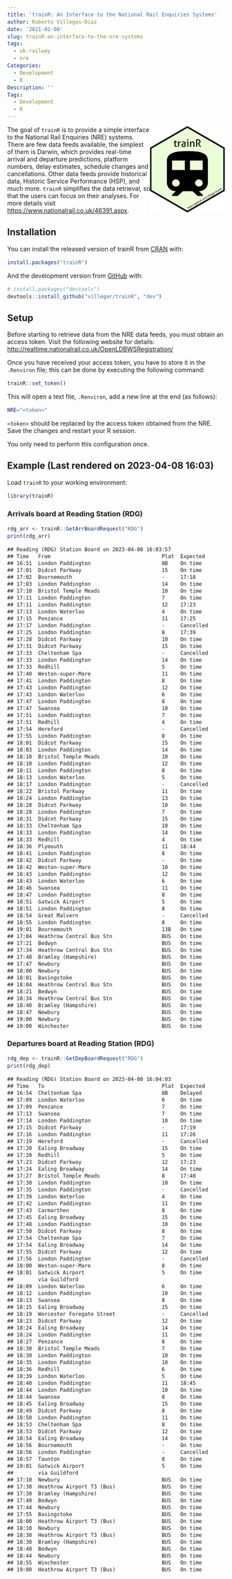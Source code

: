 ```yaml
---
title: 'trainR: An Interface to the National Rail Enquiries Systems'
author: Roberto Villegas-Diaz
date: '2021-02-08'
slug: trainR-an-interface-to-the-nre-systems
tags:
  - uk-railway
  - nre
Categories:
  - Development
  - R
Description: ''
Tags:
  - Development
  - R
---
```


<img src="https://raw.githubusercontent.com/villegar/trainR/main/inst/images/logo.png" alt="logo" align="right" height=200px/>

The goal of `trainR` is to provide a simple interface to the 
National Rail Enquiries (NRE) systems. There are few data feeds 
available, the simplest of them is Darwin, which provides real-time 
arrival and departure predictions, platform numbers, delay estimates, 
schedule changes and cancellations. Other data feeds provide historical 
data, Historic Service Performance (HSP), and much more. `trainR` 
simplifies the data retrieval, so that the users can focus on their 
analyses. For more details visit 
https://www.nationalrail.co.uk/46391.aspx.

## Installation

You can install the released version of trainR from [CRAN](https://CRAN.R-project.org) with:

``` r
install.packages("trainR")
```

And the development version from [GitHub](https://github.com/) with:

``` r
# install.packages("devtools")
devtools::install_github("villegar/trainR", "dev")
```

## Setup
Before starting to retrieve data from the NRE data feeds, you must obtain an access token. 
Visit the following website for details: http://realtime.nationalrail.co.uk/OpenLDBWSRegistration/

Once you have received your access token, you have to store it in the `.Renviron` file; this can be 
done by executing the following command:


```r
trainR::set_token()
```

This will open a text file, `.Renviron`, add a new line at the end (as follows):

```bash
NRE="<token>"
```

`<token>` should be replaced by the access token obtained from the NRE. Save the changes and restart 
your R session.

You only need to perform this configuration once.

## Example (Last rendered on 2023-04-08 16:03)

Load `trainR` to your working environment:

```r
library(trainR)
```

### Arrivals board at Reading Station (RDG)


```r
rdg_arr <- trainR::GetArrBoardRequest("RDG")
print(rdg_arr)
```

```
## Reading (RDG) Station Board on 2023-04-08 16:03:57
## Time   From                                    Plat  Expected
## 16:51  London Paddington                       8B    On time
## 17:01  Didcot Parkway                          15    On time
## 17:02  Bournemouth                             -     17:18
## 17:03  London Paddington                       14    On time
## 17:10  Bristol Temple Meads                    10    On time
## 17:11  London Paddington                       7     On time
## 17:11  London Paddington                       12    17:23
## 17:13  London Waterloo                         4     On time
## 17:15  Penzance                                11    17:25
## 17:17  London Paddington                       -     Cancelled
## 17:25  London Paddington                       8     17:39
## 17:28  Didcot Parkway                          10    On time
## 17:31  Didcot Parkway                          15    On time
## 17:33  Cheltenham Spa                          -     Cancelled
## 17:33  London Paddington                       14    On time
## 17:33  Redhill                                 5     On time
## 17:40  Weston-super-Mare                       11    On time
## 17:41  London Paddington                       8     On time
## 17:43  London Paddington                       12    On time
## 17:43  London Waterloo                         6     On time
## 17:47  London Paddington                       8     On time
## 17:47  Swansea                                 10    On time
## 17:51  London Paddington                       7     On time
## 17:51  Redhill                                 4     On time
## 17:54  Hereford                                -     Cancelled
## 17:55  London Paddington                       8     On time
## 18:01  Didcot Parkway                          15    On time
## 18:03  London Paddington                       14    On time
## 18:10  Bristol Temple Meads                    10    On time
## 18:10  London Paddington                       12    On time
## 18:11  London Paddington                       8     On time
## 18:13  London Waterloo                         5     On time
## 18:17  London Paddington                       -     Cancelled
## 18:22  Bristol Parkway                         11    On time
## 18:24  London Paddington                       13    On time
## 18:28  Didcot Parkway                          10    On time
## 18:28  London Paddington                       7     On time
## 18:31  Didcot Parkway                          15    On time
## 18:33  Cheltenham Spa                          10    On time
## 18:33  London Paddington                       14    On time
## 18:33  Redhill                                 4     On time
## 18:36  Plymouth                                11    18:44
## 18:41  London Paddington                       8     On time
## 18:42  Didcot Parkway                          -     On time
## 18:42  Weston-super-Mare                       10    On time
## 18:43  London Paddington                       12    On time
## 18:43  London Waterloo                         6     On time
## 18:46  Swansea                                 11    On time
## 18:47  London Paddington                       8     On time
## 18:51  Gatwick Airport                         5     On time
## 18:51  London Paddington                       8     On time
## 18:54  Great Malvern                           -     Cancelled
## 18:55  London Paddington                       8     On time
## 19:01  Bournemouth                             13B   On time
## 17:04  Heathrow Central Bus Stn                BUS   On time
## 17:21  Bedwyn                                  BUS   On time
## 17:34  Heathrow Central Bus Stn                BUS   On time
## 17:40  Bramley (Hampshire)                     BUS   On time
## 17:47  Newbury                                 BUS   On time
## 18:00  Newbury                                 BUS   On time
## 18:01  Basingstoke                             BUS   On time
## 18:04  Heathrow Central Bus Stn                BUS   On time
## 18:21  Bedwyn                                  BUS   On time
## 18:34  Heathrow Central Bus Stn                BUS   On time
## 18:40  Bramley (Hampshire)                     BUS   On time
## 18:47  Newbury                                 BUS   On time
## 19:00  Newbury                                 BUS   On time
## 19:00  Winchester                              BUS   On time
```

### Departures board at Reading Station (RDG)


```r
rdg_dep <- trainR::GetDepBoardRequest("RDG")
print(rdg_dep)
```

```
## Reading (RDG) Station Board on 2023-04-08 16:04:03
## Time   To                                      Plat  Expected
## 16:54  Cheltenham Spa                          8B    Delayed
## 17:09  London Waterloo                         6     On time
## 17:09  Penzance                                7     On time
## 17:13  Swansea                                 7     On time
## 17:14  London Paddington                       10    On time
## 17:15  Didcot Parkway                          -     17:19
## 17:16  London Paddington                       11    17:26
## 17:19  Hereford                                -     Cancelled
## 17:20  Ealing Broadway                         15    On time
## 17:20  Redhill                                 5     On time
## 17:23  Didcot Parkway                          12    17:23
## 17:24  Ealing Broadway                         14    On time
## 17:27  Bristol Temple Meads                    8     17:40
## 17:30  London Paddington                       10    On time
## 17:35  London Paddington                       -     Cancelled
## 17:39  London Waterloo                         4     On time
## 17:42  London Paddington                       11    On time
## 17:43  Carmarthen                              8     On time
## 17:45  Ealing Broadway                         15    On time
## 17:48  London Paddington                       10    On time
## 17:50  Didcot Parkway                          8     On time
## 17:54  Cheltenham Spa                          7     On time
## 17:54  Ealing Broadway                         14    On time
## 17:55  Didcot Parkway                          12    On time
## 17:56  London Paddington                       -     Cancelled
## 18:00  Weston-super-Mare                       8     On time
## 18:01  Gatwick Airport                         5     On time
##        via Guildford                           
## 18:09  London Waterloo                         6     On time
## 18:12  London Paddington                       10    On time
## 18:13  Swansea                                 8     On time
## 18:15  Ealing Broadway                         15    On time
## 18:19  Worcester Foregate Street               -     Cancelled
## 18:23  Didcot Parkway                          12    On time
## 18:24  Ealing Broadway                         14    On time
## 18:24  London Paddington                       11    On time
## 18:27  Penzance                                8     On time
## 18:30  Bristol Temple Meads                    7     On time
## 18:30  London Paddington                       10    On time
## 18:35  London Paddington                       10    On time
## 18:36  Redhill                                 6     On time
## 18:39  London Waterloo                         5     On time
## 18:40  London Paddington                       11    18:45
## 18:44  London Paddington                       10    On time
## 18:44  Swansea                                 8     On time
## 18:45  Ealing Broadway                         15    On time
## 18:49  Didcot Parkway                          8     On time
## 18:50  London Paddington                       11    On time
## 18:53  Cheltenham Spa                          8     On time
## 18:53  Didcot Parkway                          12    On time
## 18:54  Ealing Broadway                         14    On time
## 18:56  Bournemouth                             -     On time
## 18:56  London Paddington                       -     Cancelled
## 18:57  Taunton                                 8     On time
## 19:01  Gatwick Airport                         5     On time
##        via Guildford                           
## 17:10  Newbury                                 BUS   On time
## 17:30  Heathrow Airport T3 (Bus)               BUS   On time
## 17:38  Bramley (Hampshire)                     BUS   On time
## 17:40  Bedwyn                                  BUS   On time
## 17:44  Newbury                                 BUS   On time
## 17:55  Basingstoke                             BUS   On time
## 18:00  Heathrow Airport T3 (Bus)               BUS   On time
## 18:10  Newbury                                 BUS   On time
## 18:30  Heathrow Airport T3 (Bus)               BUS   On time
## 18:38  Bramley (Hampshire)                     BUS   On time
## 18:40  Bedwyn                                  BUS   On time
## 18:44  Newbury                                 BUS   On time
## 18:55  Winchester                              BUS   On time
## 19:00  Heathrow Airport T3 (Bus)               BUS   On time
```
